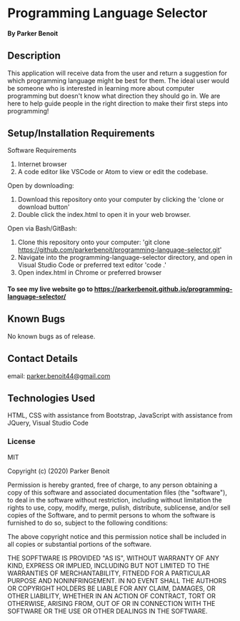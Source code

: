 <link href="css/styles.css" rel="stylesheet" type="text/css">

# Programming Language Selector

#### By Parker Benoit

## Description

This application will receive data from the user and return a suggestion for which programming language might be best for them. The ideal user would be someone who is interested in learning more about computer programming but doesn't know what direction they should go in. We are here to help guide people in the right direction to make their first steps into programming!

## Setup/Installation Requirements

Software Requirements
1. Internet browser
2. A code editor like VSCode or Atom to view or edit the codebase.

Open by downloading:
1. Download this repository onto your computer by clicking the 'clone or download button'
2. Double click the index.html to open it in your web browser.

Open via Bash/GitBash:
1. Clone this repository onto your computer:
'git clone https://github.com/parkerbenoit/programming-language-selector.git'
2. Navigate into the programming-language-selector directory, and open in Visual Studio Code or preferred text editor
'code .'
3. Open index.html in Chrome or preferred browser

#### To see my live website go to https://parkerbenoit.github.io/programming-language-selector/

## Known Bugs

No known bugs as of release.

## Contact Details

email: parker.benoit44@gmail.com

## Technologies Used

HTML, CSS with assistance from Bootstrap, JavaScript with assistance from JQuery, Visual Studio Code

### License 

MIT

Copyright (c) (2020) Parker Benoit

Permission is hereby granted, free of charge, to any person obtaining a copy of this software and associated documentation files (the "software"), to deal in the software without restriction, including without limitation the rights to use, copy, modify, merge, pulish, distribute, sublicense, and/or sell copies of the Software, and to permit persons to whom the software is furnished to do so, subject to the following conditions:

The above copyright notice and this permission notice shall be included in all copies or substantial portions of the software.

THE SOPFTWARE IS PROVIDED "AS IS", WITHOUT WARRANTY OF ANY KIND, EXPRESS OR IMPLIED, INCLUDING BUT NOT LIMITED TO THE WARRANTIES OF MERCHANTABILITY, FITNEDD FOR A PARTICULAR PURPOSE AND NONINFRINGEMENT. IN NO EVENT SHALL THE AUTHORS OR COPYRIGHT HOLDERS BE LIABLE FOR ANY CLAIM, DAMAGES, OR OTHER LIABILITY, WHETHER IN AN ACTION OF CONTRACT, TORT OR OTHERWISE, ARISING FROM, OUT OF OR IN CONNECTION WITH THE SOFTWARE OR THE USE OR OTHER DEALINGS IN THE SOFTWARE.